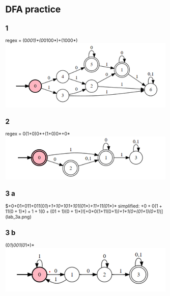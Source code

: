 # DFA practice
## 1
regex = (0*001)+(0*0100*)+(1000*)
![(0*001)+(0*0100*)+(1000*)](lab_1.png)

## 2
regex = 0(1+0)0*+(1+0)0*+0*
![0(1+0)0*+(1+0)0*+0*](lab_2.png)

## 3 a
$+0+01+011+011(0*1*)*+1+10+101+101(0*1*)*+11+11(0*1*)*
simplified: $+0+0(1+11(0+1)*)+1+1(0+(01+1)(0+1)*)
![$+0+0(1+11(0+1)*)+1+1(0+(01+1)(0+1)*)](lab_3a.png)

## 3 b

(0*1*)*001(0*1*)*
![(0*1*)*001(0*1*)*](lab_3b.png)